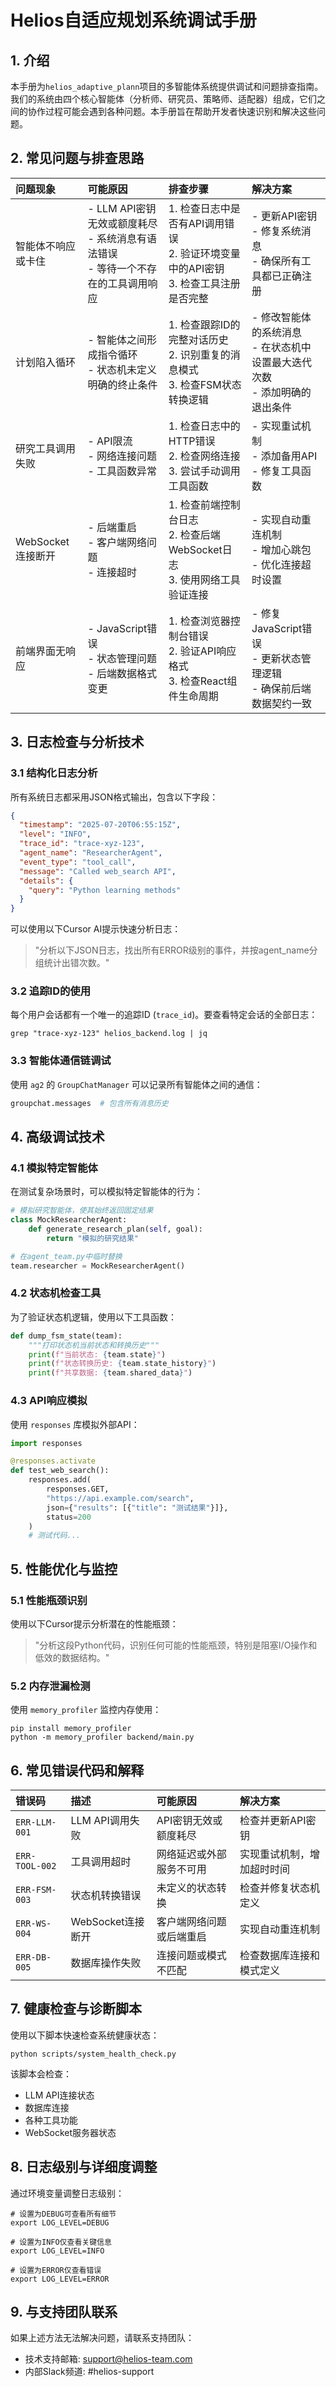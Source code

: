 # Helios自适应规划系统调试手册

## 1. 介绍

本手册为`helios_adaptive_plann`项目的多智能体系统提供调试和问题排查指南。我们的系统由四个核心智能体（分析师、研究员、策略师、适配器）组成，它们之间的协作过程可能会遇到各种问题。本手册旨在帮助开发者快速识别和解决这些问题。

## 2. 常见问题与排查思路

| 问题现象 | 可能原因 | 排查步骤 | 解决方案 |
| :--- | :--- | :--- | :--- |
| 智能体不响应或卡住 | - LLM API密钥无效或额度耗尽<br>- 系统消息有语法错误<br>- 等待一个不存在的工具调用响应 | 1. 检查日志中是否有API调用错误<br>2. 验证环境变量中的API密钥<br>3. 检查工具注册是否完整 | - 更新API密钥<br>- 修复系统消息<br>- 确保所有工具都已正确注册 |
| 计划陷入循环 | - 智能体之间形成指令循环<br>- 状态机未定义明确的终止条件 | 1. 检查跟踪ID的完整对话历史<br>2. 识别重复的消息模式<br>3. 检查FSM状态转换逻辑 | - 修改智能体的系统消息<br>- 在状态机中设置最大迭代次数<br>- 添加明确的退出条件 |
| 研究工具调用失败 | - API限流<br>- 网络连接问题<br>- 工具函数异常 | 1. 检查日志中的HTTP错误<br>2. 检查网络连接<br>3. 尝试手动调用工具函数 | - 实现重试机制<br>- 添加备用API<br>- 修复工具函数 |
| WebSocket连接断开 | - 后端重启<br>- 客户端网络问题<br>- 连接超时 | 1. 检查前端控制台日志<br>2. 检查后端WebSocket日志<br>3. 使用网络工具验证连接 | - 实现自动重连机制<br>- 增加心跳包<br>- 优化连接超时设置 |
| 前端界面无响应 | - JavaScript错误<br>- 状态管理问题<br>- 后端数据格式变更 | 1. 检查浏览器控制台错误<br>2. 验证API响应格式<br>3. 检查React组件生命周期 | - 修复JavaScript错误<br>- 更新状态管理逻辑<br>- 确保前后端数据契约一致 |

## 3. 日志检查与分析技术

### 3.1 结构化日志分析

所有系统日志都采用JSON格式输出，包含以下字段：
```json
{
  "timestamp": "2025-07-20T06:55:15Z",
  "level": "INFO",
  "trace_id": "trace-xyz-123",
  "agent_name": "ResearcherAgent",
  "event_type": "tool_call",
  "message": "Called web_search API",
  "details": {
    "query": "Python learning methods"
  }
}
```

可以使用以下Cursor AI提示快速分析日志：
> "分析以下JSON日志，找出所有ERROR级别的事件，并按agent_name分组统计出错次数。"

### 3.2 追踪ID的使用

每个用户会话都有一个唯一的追踪ID (`trace_id`)。要查看特定会话的全部日志：

```shell
grep "trace-xyz-123" helios_backend.log | jq
```

### 3.3 智能体通信链调试

使用 `ag2` 的 `GroupChatManager` 可以记录所有智能体之间的通信：

```python
groupchat.messages  # 包含所有消息历史
```

## 4. 高级调试技术

### 4.1 模拟特定智能体

在测试复杂场景时，可以模拟特定智能体的行为：

```python
# 模拟研究智能体，使其始终返回固定结果
class MockResearcherAgent:
    def generate_research_plan(self, goal):
        return "模拟的研究结果"

# 在agent_team.py中临时替换
team.researcher = MockResearcherAgent()
```

### 4.2 状态机检查工具

为了验证状态机逻辑，使用以下工具函数：

```python
def dump_fsm_state(team):
    """打印状态机当前状态和转换历史"""
    print(f"当前状态: {team.state}")
    print(f"状态转换历史: {team.state_history}")
    print(f"共享数据: {team.shared_data}")
```

### 4.3 API响应模拟

使用 `responses` 库模拟外部API：

```python
import responses

@responses.activate
def test_web_search():
    responses.add(
        responses.GET,
        "https://api.example.com/search",
        json={"results": [{"title": "测试结果"}]},
        status=200
    )
    # 测试代码...
```

## 5. 性能优化与监控

### 5.1 性能瓶颈识别

使用以下Cursor提示分析潜在的性能瓶颈：
> "分析这段Python代码，识别任何可能的性能瓶颈，特别是阻塞I/O操作和低效的数据结构。"

### 5.2 内存泄漏检测

使用 `memory_profiler` 监控内存使用：

```shell
pip install memory_profiler
python -m memory_profiler backend/main.py
```

## 6. 常见错误代码和解释

| 错误码 | 描述 | 可能原因 | 解决方案 |
| :--- | :--- | :--- | :--- |
| `ERR-LLM-001` | LLM API调用失败 | API密钥无效或额度耗尽 | 检查并更新API密钥 |
| `ERR-TOOL-002` | 工具调用超时 | 网络延迟或外部服务不可用 | 实现重试机制，增加超时时间 |
| `ERR-FSM-003` | 状态机转换错误 | 未定义的状态转换 | 检查并修复状态机定义 |
| `ERR-WS-004` | WebSocket连接断开 | 客户端网络问题或后端重启 | 实现自动重连机制 |
| `ERR-DB-005` | 数据库操作失败 | 连接问题或模式不匹配 | 检查数据库连接和模式定义 |

## 7. 健康检查与诊断脚本

使用以下脚本快速检查系统健康状态：

```shell
python scripts/system_health_check.py
```

该脚本会检查：
- LLM API连接状态
- 数据库连接
- 各种工具功能
- WebSocket服务器状态

## 8. 日志级别与详细度调整

通过环境变量调整日志级别：

```shell
# 设置为DEBUG可查看所有细节
export LOG_LEVEL=DEBUG

# 设置为INFO仅查看关键信息
export LOG_LEVEL=INFO

# 设置为ERROR仅查看错误
export LOG_LEVEL=ERROR
```

## 9. 与支持团队联系

如果上述方法无法解决问题，请联系支持团队：
- 技术支持邮箱: support@helios-team.com
- 内部Slack频道: #helios-support 
 
 